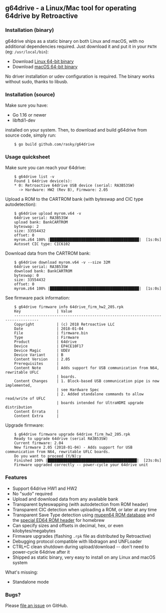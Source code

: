 ## g64drive - a Linux/Mac tool for operating 64drive by Retroactive

### Installation (binary)

g64drive ships as a static binary on both Linux and macOS, with no additional dependencies
required. Just download it and put it in your `PATH` (eg: `/usr/local/bin`):

 * Download [Linux 64-bit binary](https://github.com/rasky/g64drive/releases/download/v0.2/g64drive-linux64.binary)
 * Download [macOS 64-bit binary](https://github.com/rasky/g64drive/releases/download/v0.2/g64drive-mac.binary)

No driver installation or udev configuration is required. The binary works
without sudo, thanks to libusb.

### Installation (source)

Make sure you have:

 * Go 1.16 or newer
 * libftdi1-dev

installed on your system. Then, to download and build g64drive from source code, simply run:

```
    $ go build github.com/rasky/g64drive
```

### Usage quicksheet

Make sure you can reach your 64drive:
```
    $ g64drive list -v
    Found 1 64drive device(s):
    * 0: Retroactive 64drive USB device (serial: RA3B53SW)
      -> Hardware: HW2 (Rev B), Firmware: 2.05
```

Upload a ROM to the CARTROM bank (with byteswap and CIC type autodetection):
```
    $ g64drive upload myrom.v64 -v
    64drive serial: RA3B53SW
    upload bank: BankCARTROM
    byteswap: 2
    size: 33554432
    offset: 0
    myrom.z64 100% |████████████████████████████████████████|  [1s:0s]
    Autoset CIC type: CIC6102
```

Download data from the CARTROM bank:
```
    $ g64drive download myrom.v64 -v --size 32M
    64drive serial: RA3B53SW
    download bank: BankCARTROM
    byteswap: 0
    size: 33554432
    offset: 0
    myrom.z64 100% |████████████████████████████████████████|  [1s:0s]
```

See firmware pack information:

```
    $ g64drive firmware info 64drive_firm_hw2_205.rpk
    Key                | Value
    ---------------------------------------------------------------------------------
    Copyright          | (c) 2018 Retroactive LLC
    Date               | 2018-01-04
    File               | firmware.bin
    Type               | Firmware
    Product            | 64drive
    Device             | EP4CE10F17
    Device Magic       | UDEV
    Device Variant     | B
    Content Version    | 2.05
    Prerequisites      |
    Content Note       | Adds support for USB communication from N64, rewritable UFLC
                       | boards.
    Content Changes    | 1. Block-based USB communication pipe is now implemented,
                       | see Hardware Spec
                       | 2. Added standalone commands to allow read/write of UFLC
                       | boards intended for UltraHDMI upgrade distribution
    Content Errata     |
    Content Extra      |
```

Upgrade firmware:

```
    $ g64drive firmware upgrade 64drive_firm_hw2_205.rpk
    Ready to upgrade 64drive (serial RA3B53SW)
    Current firmware: 2.04
    New firmware 2.05 (2018-01-04) - Adds support for USB communication from N64, rewritable UFLC boards.
    Do you want to proceed (Y/N):y
    Finished 100% |████████████████████████████████████████|  [23s:0s]
    Firmware upgraded correctly -- power-cycle your 64drive unit
```

### Features

 * Support 64drive HW1 and HW2
 * No "sudo" required
 * Upload and download data from any available bank
 * Transparent byteswapping (with autodetection from ROM header)
 * Transparent CIC detection when uploading a ROM, or later at any time
 * Transparent Save Type detection using [mupen64 ROM database](https://github.com/mupen64plus/mupen64plus-core/blob/88b43017103840d530cce5de6fd8afba50e88606/data/mupen64plus.ini) and the [special ED64 ROM header](https://github.com/krikzz/ED64/blob/master/docs/rom_config_database.md) for homebrew
 * Can specify sizes and offsets in decimal, hex, or even kilobytes/megabytes
 * Firmware upgrades (flashing `.rpk` file as distributed by Retroactive)
 * Debugging protocol compatible with libdragon and UNFLoader
 * CTRL+C clean shutdown during upload/download -- don't need to power-cycle 64drive after it
 * Shipped as static binary, very easy to install on any Linux and macOS system

What's missing:
 * Standalone mode

### Bugs?

Please [file an issue](https://github.com/rasky/g64drive/issues/new) on GitHub.
